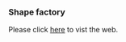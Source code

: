 ### Shape factory

Please click [here](https://yifan-jiao.github.io/shape-factory/) to vist the web.